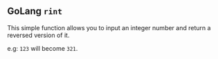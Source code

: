 ## GoLang `rint`

This simple function allows you to input an integer number and return a reversed version of it.

e.g: `123` will become `321`.